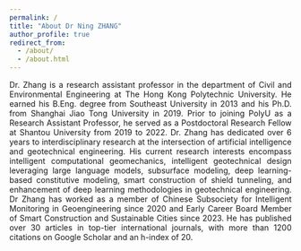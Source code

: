 ```yaml
---
permalink: /
title: "About Dr Ning ZHANG"
author_profile: true
redirect_from: 
  - /about/
  - /about.html
---
```



<p style="text-align: justify;">
Dr. Zhang is a research assistant professor in the department of Civil and Environmental Engineering at The Hong Kong Polytechnic University. He earned his B.Eng. degree from Southeast University in 2013 and his Ph.D. from Shanghai Jiao Tong University in 2019. Prior to joining PolyU as a Research Assistant Professor, he served as a Postdoctoral Research Fellow at Shantou University from 2019 to 2022. Dr. Zhang has dedicated over 6 years to interdisciplinary research at the intersection of artificial intelligence and geotechnical engineering. His current research interests encompass intelligent computational geomechanics, intelligent geotechnical design leveraging large language models, subsurface modeling, deep learning-based constitutive modeling, smart construction of shield tunneling, and enhancement of deep learning methodologies in geotechnical engineering. Dr Zhang has worked as a member of Chinese Subsociety for Intelligent Monitoring in Geoengineering since 2020 and Early Career Board Member of Smart Construction and Sustainable Cities since 2023. He has published over 30 articles in top-tier international journals, with more than 1200 citations on Google Scholar and an h-index of 20. 
</p>

